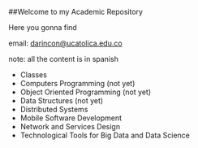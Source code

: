 ##Welcome to my Academic Repository

Here you gonna find

email: darincon@ucatolica.edu.co

note: all the content is in spanish

- Classes
 - Computers Programming (not yet)
 - Object Oriented Programming (not yet)
 - Data Structures (not yet)
 - Distributed Systems
 - Mobile Software Development
 - Network and Services Design
 - Technological Tools for Big Data and Data Science
